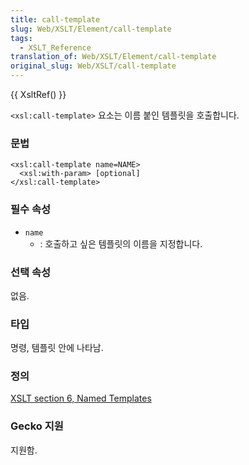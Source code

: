 ```yaml
---
title: call-template
slug: Web/XSLT/Element/call-template
tags:
  - XSLT_Reference
translation_of: Web/XSLT/Element/call-template
original_slug: Web/XSLT/call-template
---
```


{{ XsltRef() }}

`<xsl:call-template>` 요소는 이름 붙인 템플릿을 호출합니다.

### 문법

```
<xsl:call-template name=NAME>
  <xsl:with-param> [optional]
</xsl:call-template>
```

### 필수 속성

- `name`
  - : 호출하고 싶은 템플릿의 이름을 지정합니다.

### 선택 속성

없음.

### 타입

명령, 템플릿 안에 나타남.

### 정의

[XSLT section 6, Named Templates](http://www.w3.org/TR/xslt#named-templates)

### Gecko 지원

지원함.
